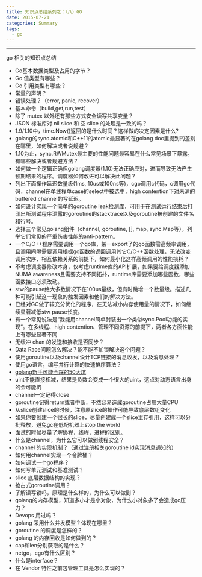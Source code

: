 ```yaml
---
title: 知识点总结系列之：（八）GO
date: 2015-07-21
categories: Summary
tags:
  - go
---
```

----------------------------------

go 相关的知识点总结

- Go基本数据类型及占用的字节？
- Go 值类型有哪些？
- Go 引用类型有哪些？
- 常量的声明？
- 错误处理？（error, panic, recover）
- 基本命令（build,get,run,test）
- 除了 mutex 以外还有那些方式安全读写共享变量？
- JSON 标准库对 nil slice 和 空 slice 的处理是一致的吗？
- 1.9/1.10中，time.Now()返回的是什么时间？这样做的决定因素是什么?
- golang的sync.atomic和C++11的atomic最显著的在golang doc里提到的差别在哪里，如何解决或者说规避？
- 1.10为止，sync.RWMutex最主要的性能问题最容易在什么常见场景下暴露。有哪些解决或者规避方法？
- 如何做一个逻辑正确但golang调度器(1.10)无法正确应对，进而导致无法产生预期结果的程序。调度器如何改进可以解决此问题？
- 列出下面操作延迟数量级(1ms, 10us或100ns等)，cgo调用c代码，c调用go代码，channel在单线程单case的select中被选中，high contention下对未满的buffered channel的写延迟。
- 如何设计实现一个简单的goroutine leak检测库，可用于在测试运行结束后打印出所测试程序泄露的goroutine的stacktrace以及goroutine被创建的文件名和行号。
- 选择三个常见golang组件（channel, goroutine, [], map, sync.Map等），列举它们常见的严重伤害性能的anti-pattern。
- 一个C/C++程序需要调用一个go库，某一export了的go函数需高频率调用，且调用间隔需要调用根据go函数的返回调用其它C/C++函数处理，无法改变调用次序、相互依赖关系的前提下，如何最小化这样高频调用的性能损耗？
- 不考虑调度器修改本身，仅考虑runtime库的API扩展，如果要给调度器添加NUMA awareness且需要支持不同拓扑，runtime库需要添加哪些函数，哪些函数接口必须改动。
- stw的pause绝大多数情况下在100us量级，但有时跳增一个数量级。描述几种可能引起这一现象的触发因素和他们的解决方法。
- 已经对GC做了较充分优化的程序，在无法减小内存使用量的情况下，如何继续显著减低stw pause长度。
- 有一个常见说法是“我能用channel简单封装出一个类似sync.Pool功能的实现”。在多线程、high contention、管理不同资源的前提下，两者各方面性能上有哪些显著不同
- 无缓冲 chan 的发送和接收是否同步？
- Data Race问题怎么解决？能不能不加锁解决这个问题？
- 使用goroutine以及channel设计TCP链接的消息收发，以及消息处理？
- 使用go语言，编写并行计算的快速排序算法？
- [golang新手可能会踩的50大坑](https://segmentfault.com/a/1190000013739000)
- uint不能直接相减，结果是负数会变成一个很大的uint，这点对动态语言出身的会可能坑
- channel一定记得close
- goroutine记得return或者中断，不然容易造成goroutine占用大量CPU
- 从slice创建slice的时候，注意原slice的操作可能导致底层数组变化
- 如果你要创建一个很长的slice，尽量创建成一个slice里存引用，这样可以分批释放，避免gc在低配机器上stop the world
- 面试的时候尽量了解协程，线程，进程的区别。
- 什么是channel，为什么它可以做到线程安全？
- channel 的实现机制？（通过注册相关goroutine id实现消息通知的）
- 如何用channel实现一个令牌桶？
- 如何调试一个go程序？
- 如何写单元测试和基准测试？
- slice 底层数据结构的实现？
- 抢占式goroutine调用？
- 了解读写锁吗，原理是什么样的，为什么可以做到？
- golang的内存模型，知道多小才是小对象，为什么小对象多了会造成gc压力？
- Devops 用过吗？
- golang 采用什么并发模型？体现在哪里？
- goroutine 的调度是怎样的？
- golang 的内存回收是如何做到的？
- cap和len分别获取的是什么？
- netgo，cgo有什么区别？
- 什么是interface？
- 在 Vendor 特性之前包管理工具是怎么实现的？

